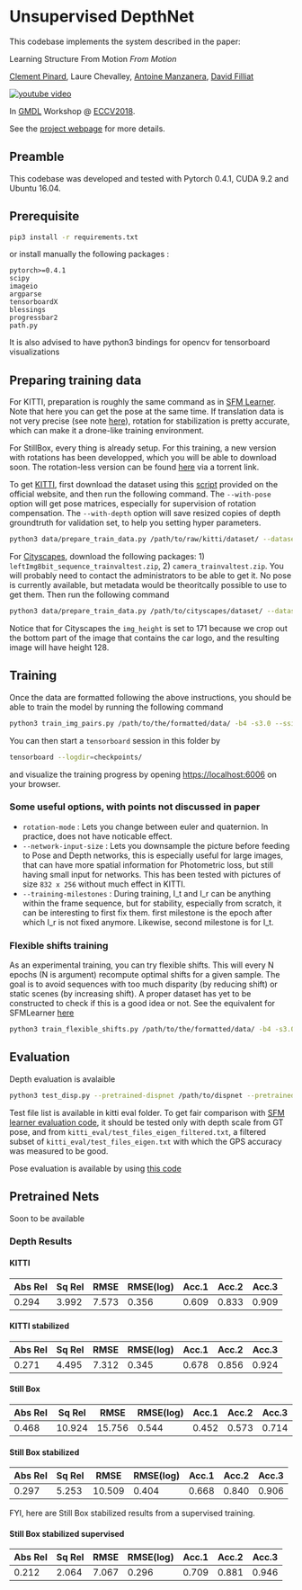 # Unsupervised DepthNet

This codebase implements the system described in the paper:

Learning Structure From Motion *From Motion*

[Clement Pinard](http://perso.ensta-paristech.fr/~pinard/), Laure Chevalley, [Antoine Manzanera](http://perso.ensta-paristech.fr/~manzaner/), [David Filliat](http://perso.ensta-paristech.fr/~filliat/eng/)

[![youtube video](http://img.youtube.com/vi/ZDgWAWTwU7U/0.jpg)](https://www.youtube.com/watch?v=ZDgWAWTwU7U)

In [GMDL](https://sites.google.com/site/deepgeometry2018/) Workshop @ [ECCV2018](https://eccv2018.org/).

See the [project webpage](http://perso.ensta-paristech.fr/~pinard/unsupervised-depthnet/) for more details. 

## Preamble
This codebase was developed and tested with Pytorch 0.4.1, CUDA 9.2 and Ubuntu 16.04.

## Prerequisite

```bash
pip3 install -r requirements.txt
```

or install manually the following packages :

```
pytorch>=0.4.1
scipy
imageio
argparse
tensorboardX
blessings
progressbar2
path.py
```

It is also advised to have python3 bindings for opencv for tensorboard visualizations

## Preparing training data
For KITTI, preparation is roughly the same command as in [SFM Learner](https://github.com/ClementPinard/SfmLearner-Pytorch). Note that here you can get the pose at the same time. If translation data is not very precise (see note [here](http://www.cvlibs.net/datasets/kitti/eval_odometry.php)), rotation for stabilization is pretty accurate, which can make it a drone-like training environment.

For StillBox, every thing is already setup. For this training, a new version with rotations has been developped, which you will be able to download soon. The rotation-less version can be found [here](http://academictorrents.com/details/4d3a60ad3c9ceac7662735ba8e90fb467b43a3aa) via a torrent link.

To get [KITTI](http://www.cvlibs.net/datasets/kitti/raw_data.php), first download the dataset using this [script](http://www.cvlibs.net/download.php?file=raw_data_downloader.zip) provided on the official website, and then run the following command. The `--with-pose` option will get pose matrices, especially for supervision of rotation compensation. The `--with-depth` option will save resized copies of depth groundtruth for validation set, to help you setting hyper parameters.

```bash
python3 data/prepare_train_data.py /path/to/raw/kitti/dataset/ --dataset-format 'kitti' --dump-root /path/to/resulting/formatted/data/ --width 416 --height 128 --num-threads 4 [--static-frames /path/to/static_frames.txt] [--with-pose] [--with-gt]
```

For [Cityscapes](https://www.cityscapes-dataset.com/), download the following packages: 1) `leftImg8bit_sequence_trainvaltest.zip`, 2) `camera_trainvaltest.zip`. You will probably need to contact the administrators to be able to get it. No pose is currently available, but metadata would be theoritcally possible to use to get them. Then run the following command
```bash
python3 data/prepare_train_data.py /path/to/cityscapes/dataset/ --dataset-format 'cityscapes' --dump-root /path/to/resulting/formatted/data/ --width 416 --height 171 --num-threads 4
```
Notice that for Cityscapes the `img_height` is set to 171 because we crop out the bottom part of the image that contains the car logo, and the resulting image will have height 128.

## Training
Once the data are formatted following the above instructions, you should be able to train the model by running the following command
```bash
python3 train_img_pairs.py /path/to/the/formatted/data/ -b4 -s3.0 --ssim 0.1 --epoch-size 3000 --sequence-length 3 --log-output [--with-gt] [--supervise-pose]
```
You can then start a `tensorboard` session in this folder by
```bash
tensorboard --logdir=checkpoints/
```
and visualize the training progress by opening [https://localhost:6006](https://localhost:6006) on your browser.

### Some useful options, with points not discussed in paper

 * `rotation-mode` : Lets you change between euler and quaternion. In practice, does not have noticable effect.
 * `--network-input-size` : Lets you downsample the picture before feeding to Pose and Depth networks, this is especially useful for large images, that can have more spatial information for Photometric loss, but still having small input for networks. This has been tested with pictures of size `832 x 256` without much effect in KITTI.
 * `--training-milestones` : During training, I_t and I_r can be anything within the frame sequence, but for stability, especially from scratch, it can be interesting to first fix them. first milestone is the epoch after which I_r is not fixed anymore. Likewise, second milestone is for I_t.

### Flexible shifts training

As an experimental training, you can try flexible shifts. This will every N epochs (N is argument) recompute optimal shifts for a given sample. The goal is to avoid sequences with too much disparity (by reducing shift) or static scenes (by increasing shift). A proper dataset has yet to be constructed to check if this is a good idea or not. See the equivalent for SFMLearner [here](https://github.com/ClementPinard/SfmLearner-Pytorch/blob/master/train_flexible_shifts.py)

```bash
python3 train_flexible_shifts.py /path/to/the/formatted/data/ -b4 -s3.0 --ssim 0.1 --epoch-size 3000 --sequence-length 3 --log-output [--with-gt] [--supervise-pose] -D 30 -r5
```

## Evaluation

Depth evaluation is avalaible
```bash
python3 test_disp.py --pretrained-dispnet /path/to/dispnet --pretrained-posenet /path/to/posenet --dataset-dir /path/to/KITTI_raw --dataset-list /path/to/test_files_list
```

Test file list is available in kitti eval folder. To get fair comparison with [SFM learner evaluation code](hhttps://github.com/ClementPinard/SfmLearner-Pytorch/blob/master/test_disp.py), it should be tested only with depth scale from GT pose, and from `kitti_eval/test_files_eigen_filtered.txt`, a filtered subset of `kitti_eval/test_files_eigen.txt` with which the GPS accuracy was measured to be good.

Pose evaluation is available by using [this code](https://github.com/ClementPinard/SfmLearner-Pytorch/blob/master/test_pose.py)

## Pretrained Nets

Soon to be available

### Depth Results

#### KITTI

| Abs Rel | Sq Rel | RMSE  | RMSE(log) | Acc.1 | Acc.2 | Acc.3 |
|---------|--------|-------|-----------|-------|-------|-------|
| 0.294   | 3.992  | 7.573 | 0.356     | 0.609 | 0.833 | 0.909 | 

#### KITTI stabilized

| Abs Rel | Sq Rel | RMSE  | RMSE(log) | Acc.1 | Acc.2 | Acc.3 |
|---------|--------|-------|-----------|-------|-------|-------|
| 0.271   | 4.495  | 7.312 | 0.345     | 0.678 | 0.856 | 0.924 | 

#### Still Box

| Abs Rel | Sq Rel | RMSE   | RMSE(log) | Acc.1 | Acc.2 | Acc.3 |
|---------|--------|--------|-----------|-------|-------|-------|
| 0.468   | 10.924 | 15.756 | 0.544     | 0.452 | 0.573 | 0.714 | 

#### Still Box stabilized

| Abs Rel | Sq Rel | RMSE   | RMSE(log) | Acc.1 | Acc.2 | Acc.3 |
|---------|--------|--------|-----------|-------|-------|-------|
| 0.297   | 5.253  | 10.509 | 0.404     | 0.668 | 0.840 | 0.906 | 

FYI, here are Still Box stabilized results from a supervised training.

#### Still Box stabilized supervised

| Abs Rel | Sq Rel | RMSE  | RMSE(log) | Acc.1 | Acc.2 | Acc.3 |
|---------|--------|-------|-----------|-------|-------|-------|
| 0.212   | 2.064  | 7.067 | 0.296     | 0.709 | 0.881 | 0.946 |
